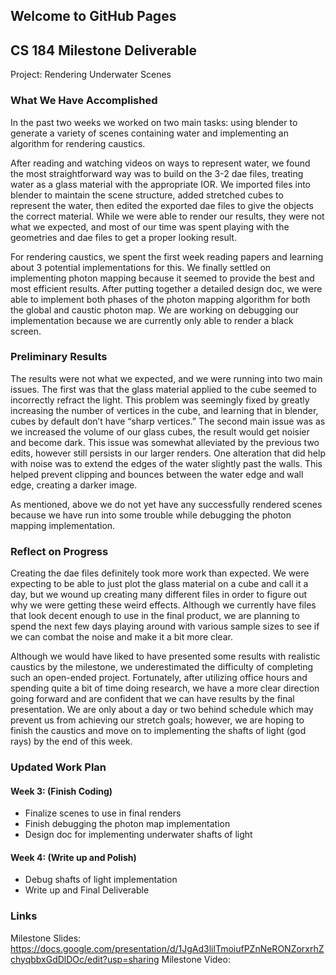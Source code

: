 ## Welcome to GitHub Pages
## CS 184 Milestone Deliverable 
Project: Rendering Underwater Scenes

### What We Have Accomplished

In the past two weeks we worked on two main tasks: using blender to generate a variety of scenes containing water and implementing an algorithm for rendering caustics. 

After reading and watching videos on ways to represent water, we found the most straightforward way was to build on the 3-2 dae files, treating water as a glass material with the appropriate IOR. We imported files into blender to maintain the scene structure, added stretched cubes to represent the water, then edited the exported dae files to give the objects the correct material. While we were able to render our results, they were not what we expected, and most of our time was spent playing with the geometries and dae files to get a proper looking result.

For rendering caustics, we spent the first week reading papers and learning about 3 potential implementations for this. We finally settled on implementing photon mapping because it seemed to provide the best and most efficient results. After putting together a detailed design doc, we were able to implement both phases of the photon mapping algorithm for both the global and caustic photon map. We are working on debugging our implementation because we are currently only able to render a black screen. 


### Preliminary Results

The results were not what we expected, and we were running into two main issues. The first was that the glass material applied to the cube seemed to incorrectly refract the light. This problem was seemingly fixed by greatly increasing the number of vertices in the cube, and learning that in blender, cubes by default don’t have “sharp vertices.” The second main issue was as we increased the volume of our glass cubes, the result would get noisier and become dark. This issue was somewhat alleviated by the previous two edits, however still persists in our larger renders. One alteration that did help with noise was to extend the edges of the water slightly past the walls. This helped prevent clipping and bounces between the water edge and wall edge, creating a darker image.

As mentioned, above we do not yet have any successfully rendered scenes because we have run into some trouble while debugging the photon mapping implementation. 

### Reflect on Progress

Creating the dae files definitely took more work than expected. We were expecting to be able to just plot the glass material on a cube and call it a day, but we wound up creating many different files in order to figure out why we were getting these weird effects. Although we currently have files that look decent enough to use in the final product, we are planning to spend the next few days playing around with various sample sizes to see if we can combat the noise and make it a bit more clear.

Although we would have liked to have presented some results with realistic caustics by the milestone, we underestimated the difficulty of completing such an open-ended project. Fortunately, after utilizing office hours and spending quite a bit of time doing research, we have a more clear direction going forward and are confident that we can have results by the final presentation. We are only about a day or two behind schedule which may prevent us from achieving our stretch goals; however, we are hoping to finish the caustics and move on to implementing the shafts of light (god rays) by the end of this week.

### Updated Work Plan
 
#### Week 3: (Finish Coding)
- Finalize scenes to use in final renders
- Finish debugging the photon map implementation 
- Design doc for implementing underwater shafts of light 
 
#### Week 4: (Write up and Polish)
- Debug shafts of light implementation 
- Write up and Final Deliverable 

### Links
Milestone Slides: https://docs.google.com/presentation/d/1JgAd3lilTmoiufPZnNeRONZorxrhZchyqbbxGdDlDOc/edit?usp=sharing
Milestone Video: 

